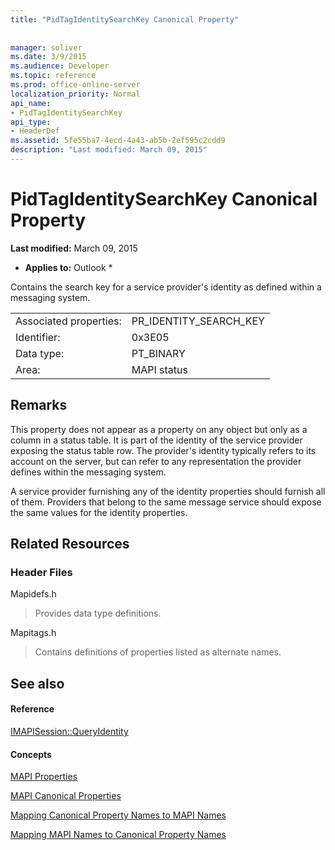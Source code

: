 ```yaml
---
title: "PidTagIdentitySearchKey Canonical Property"
 
 
manager: soliver
ms.date: 3/9/2015
ms.audience: Developer
ms.topic: reference
ms.prod: office-online-server
localization_priority: Normal
api_name:
- PidTagIdentitySearchKey
api_type:
- HeaderDef
ms.assetid: 5fe55ba7-4ecd-4a43-ab5b-2ef595c2cdd9
description: "Last modified: March 09, 2015"
---
```


# PidTagIdentitySearchKey Canonical Property

 **Last modified:** March 09, 2015 
  
 * **Applies to:** Outlook * 
  
Contains the search key for a service provider's identity as defined within a messaging system. 
  
|||
|:-----|:-----|
|Associated properties:  <br/> |PR_IDENTITY_SEARCH_KEY  <br/> |
|Identifier:  <br/> |0x3E05  <br/> |
|Data type:  <br/> |PT_BINARY  <br/> |
|Area:  <br/> |MAPI status  <br/> |
   
## Remarks

This property does not appear as a property on any object but only as a column in a status table. It is part of the identity of the service provider exposing the status table row. The provider's identity typically refers to its account on the server, but can refer to any representation the provider defines within the messaging system. 
  
A service provider furnishing any of the identity properties should furnish all of them. Providers that belong to the same message service should expose the same values for the identity properties. 
  
## Related Resources

### Header Files

Mapidefs.h
  
> Provides data type definitions.
    
Mapitags.h
  
> Contains definitions of properties listed as alternate names.
    
## See also

#### Reference

[IMAPISession::QueryIdentity](imapisession-queryidentity.md)
#### Concepts

[MAPI Properties](mapi-properties.md)
  
[MAPI Canonical Properties](mapi-canonical-properties.md)
  
[Mapping Canonical Property Names to MAPI Names](mapping-canonical-property-names-to-mapi-names.md)
  
[Mapping MAPI Names to Canonical Property Names](mapping-mapi-names-to-canonical-property-names.md)

